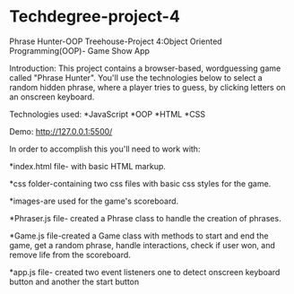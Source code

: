 # Techdegree-project-4
 Phrase Hunter-OOP
Treehouse-Project 4:Object Oriented Programming(OOP)- Game Show App

Introduction:
This project contains a browser-based, wordguessing game called "Phrase Hunter". 
You'll use the technologies below to select a random hidden phrase, where a player tries to guess, by clicking letters on an onscreen keyboard.

Technologies used:
*JavaScript
*OOP
*HTML
*CSS

Demo:
http://127.0.0.1:5500/

In order to accomplish this you'll need to work with:

*index.html file- with basic HTML markup.

*css folder-containing two css files with basic css styles for the game.

*images-are used for the game's scoreboard.

*Phraser.js file- created a Phrase class to handle the creation of phrases.

*Game.js file-created a Game class with methods to start and end the game, get a random phrase, handle interactions, check if user won, and remove life from the scoreboard.

*app.js file- created two event listeners one to detect onscreen keyboard button and another the start button






